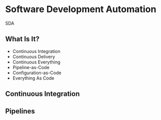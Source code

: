 <!-- .slide: class="center" -->
# Software Development Automation


<!-- .slide: class="dark" -->
<div class="label light">SDA</div>

## What Is It?

* Continuous Integration<!-- .element: class="fragment" -->
* Continuous Delivery<!-- .element: class="fragment" -->
* Continuous Everything<!-- .element: class="fragment" -->
* Pipeline-as-Code<!-- .element: class="fragment" -->
* Configuration-as-Code<!-- .element: class="fragment" -->
* Everything As Code<!-- .element: class="fragment" -->


## Continuous Integration


<!-- .slide: class="center light" -->
<!-- .slide: data-background="../img/ci-pepgotesting-com.png" data-background-size="contain" data-background-color="#FFF" -->


<!-- .slide: class="center light" -->
<!-- .slide: data-background="../img/models/ci.png" data-background-size="contain" data-background-color="#FFF" -->


## Pipelines


<!-- .slide: class="center light" -->
<!-- .slide: data-background="../img/models/pipeline-abstract-1.png" data-background-size="contain" data-background-color="#FFF" -->


<!-- .slide: class="center light" -->
<!-- .slide: data-background="../img/models/pipeline-abstract-2.png" data-background-size="contain" data-background-color="#FFF" -->